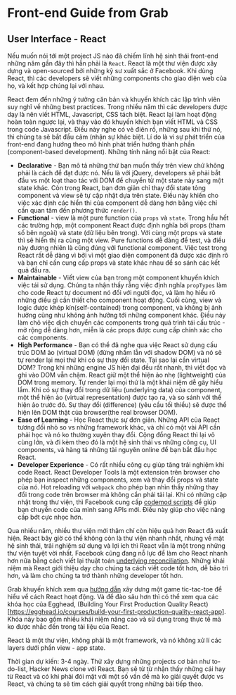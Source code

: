 # Front-end Guide from Grab

## User Interface - React

Nếu muốn nói tới một project JS nào đã chiếm lĩnh hệ sinh thái front-end những năm gần đây thì hẳn phải là `React`. React là một thư viện được xây dựng và open-sourced bởi những kỹ sư xuất sắc ở Facebook. Khi dùng React, thì các developers sẽ viết những components cho giao diện web của họ, và kết hợp chúng lại với nhau.

React đem đến những ý tưởng căn bản và khuyến khích các lập trình viên suy nghĩ về những best practices. Trong nhiều năm thì các developers được dạy là nên viết HTML, Javascript, CSS tách biệt. React lại làm hoạt động hoàn toàn ngược lại, và thay vào đó khuyến khích bạn viết HTML và CSS trong code Javascript. Điều này nghe có vẻ điên rồ, những sau khi thử nó, thì chúng ta sẽ bắt đầu cảm (nhận sự khác biệt. Lí do là vì sự phát triển của front-end đang hướng theo mô hình phát triển hướng thành phần (component-based development). Những tính năng nổi bật của React:
- **Declarative** - Bạn mô tả những thứ bạn muốn thấy trên view chứ không phải là cách để đạt được nó. Nếu là với jQuery, developers sẽ phải bắt đầu vs một loạt thao tác với DOM để chuyển từ một state này sang một state khác. Còn trong React, bạn đơn giản chỉ thay đổi state tỏng component và view sẽ tự cập nhật dựa trên state. Điều này khiến cho việc xác định các hiển thi của component dễ dàng hơn bằng việc chỉ cần quan tâm đến phương thức `render()`.
- **Functional** - view là một pure function của `props` và `state`. Trong hầu hết các trường hợp, một component React được định nghĩa bởi props (tham số bên ngoài) và state (dữ liệu bên trong). Với cùng một props và state thì sẽ hiển thị ra cùng một view. Pure functions dễ dàng để test, và điều này đương nhiên là cũng đúng với functional component. Việc test trong React rất dễ dàng vì bởi vì một giao diện component đã được xác định rõ và bạn chỉ cần cung cấp props và state khác nhau để so sánh các kết quả đầu ra.
- **Maintainable** - Viết view của bạn trong một component khuyến khích việc tái sử dụng. Chúng ta nhận thấy rằng việc định nghĩa `propTypes` làm cho code React tự document nó đối với người đọc, và làm họ hiểu rõ những điều gì cần thiết cho component hoạt động. Cuối cùng, view và logic được khép kín(self-contained) trong component, và không bị ảnh hưởng cũng như không ảnh hưởng tới những component khác. Điều này làm chõ việc dịch chuyển các components trong quá trình tái cấu trúc - mở rộng dễ dàng hơn, miễn là các props được cung cấp chính xác cho các components.
- **High Performance** - Bạn có thể đã nghe qua việc React sử dụng cấu trúc DOM ảo (virtual DOM) (đừng nhầm lẫn với shadow DOM) và nó sẽ tự render lại mọi thứ khi có sự thay đổi state. Tại sao lại cần virtual DOM? Trong khi những engine JS hiện đại đều rất nhanh, thì viết đọc và ghi vào DOM vẫn chậm. React giữ một thể hiện ảo nhẹ (lightweight) của DOM trong memory. Tự render lại mọi thứ là một khái niệm dễ gây hiểu lầm. Khi có sự thay đổi trong dữ liệu (underlying data) của component, một thể hiện ảo (virtual representation) được tạo ra, và so sánh với thể hiện ảo trước đó. Sự thay đổi (difference) (yêu cầu tối thiểu) sẽ được thể hiện lên DOM thật của browser(the real browser DOM).
- **Ease of Learning** - Học React thực sự đơn giản. Những API của React tương đối nhỏ so vs những framework khác, và chỉ có một vài API cần phải học và nó ko thường xuyên thay đổi. Cộng đồng React thì lại vô cùng lớn, và đi kèm theo đó là một hệ sinh thái vs những công cụ, UI components, và hàng tá những tài nguyên online để bạn bắt đầu học React.
- **Developer Experience** - Có rất nhiều công cụ giúp tăng trải nghiệm khi code React. React Developer Tools là một extension trên browser cho phép bạn inspect những components, xem và thay đổi props và state của nó. Hot reloading với `webpack` cho phép bạn nhìn thấy những thay đổi trong code trên browser mà không cần phải tải lại. Khi có những cập nhật trong thư viện, thì Facebook cung cấp [codemod scripts](https://github.com/reactjs/react-codemod) để giúp bạn chuyển code của mình sang APIs mới. Điều này giúp cho việc nâng cấp bớt cực nhọc hơn. 

Qua nhiều năm, nhiều thư viện mới thậm chí còn hiệu quả hơn React đã xuất hiện. React bây giờ có thể không còn là thư viện nhanh nhất, nhưng về mặt hệ sinh thái, trải nghiệm sử dụng và lợi ích thì React vẫn là một trong những thư viện tuyệt vời nhất. Facebook cũng đang nỗ lực để làm cho React nhanh hơn nữa bằng cách viết lại thuật toán [underlying reconciliation](https://github.com/acdlite/react-fiber-architecture). Những khái niệm mà React giới thiệu dạy cho chúng ta cách viết code tốt hơn, dễ bảo trì hơn, và làm cho chúng ta trở thành những developer tốt hơn.

Grab khuyến khích xem qua [hướng dẫn](https://reactjs.org/tutorial/tutorial.html) xây dưng một game tic-tac-toe để hiểu về cách React hoạt động. Và để đào sâu hơn thì có thể xem qua các khóa học của Egghead, (Building Your First Production Quality React)[https://egghead.io/courses/build-your-first-production-quality-react-app]. Khóa này bao gồm nhiều khái niệm nâng cao và sử dụng trong thực tế mà ko được nhắc đến trong tài liệu của React.

React là một thư viện, không phải là một framework, và nó không xử lí các layers dưới phần view - app state. 

Thời gian dự kiến: 3-4 ngày. Thử xây dựng những projects cơ bản như to-do-list, Hacker News clone với React. Bạn sẽ từ từ nhận thấy những cái hay từ React và có khi phải đói mặt với một số vấn đề mà ko giải quyết được vs React, và chúng ta sẽ tìm cách giải quyết trong những bài tiếp theo.



